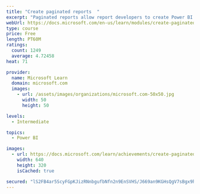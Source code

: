 ```yaml
---
title: "Create paginated reports  "
excerpt: "Paginated reports allow report developers to create Power BI artifacts that have tightly controlled rendering requirements. Paginated reports are ideal for creating sales invoices, receipts, purchase orders, and tabular data. This module will teach you how to create reports, add parameters, and work with tables and charts in paginated reports."
webUrl: https://docs.microsoft.com/en-us/learn/modules/create-paginated-reports-power-bi/
type: course
price: Free
length: PT60M
ratings:
  count: 1249
  average: 4.72458
heat: 71

provider:
  name: Microsoft Learn
  domain: microsoft.com
  images:
    - url: /assets/images/organizations/microsoft.com-50x50.jpg
      width: 50
      height: 50

levels:
  - Intermediate

topics:
  - Power BI

images:
  - url: https://docs.microsoft.com/learn/achievements/create-paginated-reports-power-bi-social.png
    width: 640
    height: 320
    isCached: true

secured: "lS2FB4ar5ScyFGpKJizRNnbgufbNfn2n9EnSVHS/J669an9KGHsQgV7sBgx9hO2pNnxkOXZgou+gDScClZimOybrlt75fhZTSvcYisX7xSq+dQCGjE75lyd3SwPpl52FlY1NwBqhOFTELT+0WVZYLS3JFCXK+vCwtA9XOXBHKmH696+VzsNd+Uz1PJRJN4AoGwHie6mRdkAohN7KL4gIgjgCZjbHGxiHvAz1XjRLhfFmEAkV5XEWrSfGRN6t8sUHWAf7gf5TW6R1e7+8CZJjPQFWs38nwClzg9C6uFCFIrDQ5cv+VETp+yR9/VOiEQM7rATF/D8HWYIJlKYhqkXixisEN8h9RQwM57Zw9zcpO1ZAP3cCqEDioUS8n/9oJMdAE1OK6n0VSUH2UztdYHKmpM4GY45f2jnfr/UXlpu5fGE=;/Whkgfr1J/v79+Fs0L/9fw=="
---
```


